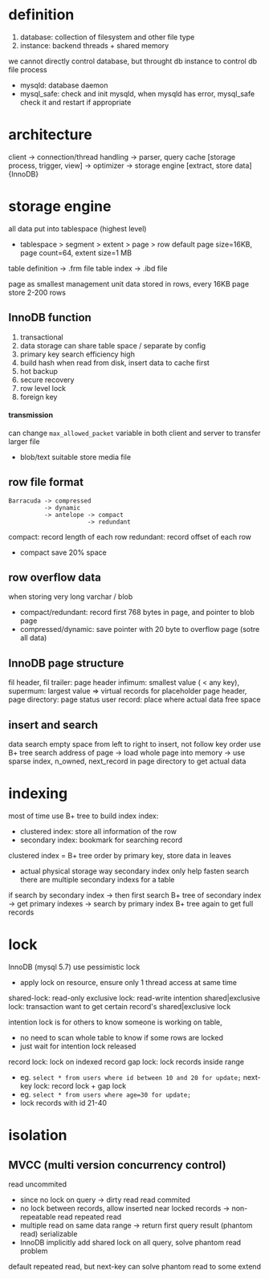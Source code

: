 # definition
1. database: collection of filesystem and other file type
2. instance: backend threads + shared memory

we cannot directly control database, but throught db instance to control db file process
- mysqld: database daemon
- mysql_safe: check and init mysqld, when mysqld has error, mysql_safe check it and restart if appropriate

# architecture
client 
-> connection/thread handling 
-> parser, query cache [storage process, trigger, view]
-> optimizer 
-> storage engine [extract, store data] {InnoDB}

# storage engine
all data put into tablespace (highest level)
- tablespace > segment > extent > page > row
default page size=16KB, page count=64, extent size=1 MB

table definition -> .frm file
table index -> .ibd file

page as smallest management unit
data stored in rows, every 16KB page store 2-200 rows

## InnoDB function
1. transactional
2. data storage can share table space / separate by config
3. primary key search efficiency high
4. build hash when read from disk, insert data to cache first
5. hot backup 
6. secure recovery
7. row level lock
8. foreign key


#### transmission
can change `max_allowed_packet` variable in both client and server to transfer larger file
- blob/text suitable store media file

## row file format
```
Barracuda -> compressed
          -> dynamic
          -> antelope -> compact
                      -> redundant
```
compact: record length of each row
redundant: record offset of each row
- compact save 20% space

## row overflow data
when storing very long varchar / blob
- compact/redundant: record first 768 bytes in page, and pointer to blob page
- compressed/dynamic: save pointer with 20 byte to overflow page (sotre all data)

## InnoDB page structure
fil header, fil trailer: page header
infimum: smallest value ( < any key), supermum: largest value => virtual records for placeholder
page header, page directory: page status
user record: place where actual data
free space

## insert and search
data search empty space from left to right to insert, not follow key order
use B+ tree search address of page 
-> load whole page into memory 
-> use sparse index, n_owned, next_record in page directory to get actual data

# indexing
most of time use B+ tree to build index
index: 
- clustered index: store all information of the row
- secondary index: bookmark for searching record

clustered index = B+ tree order by primary key, store data in leaves
- actual physical storage way
secondary index only help fasten search
there are multiple secondary indexs for a table

if search by secondary index
-> then first search B+ tree of secondary index
-> get primary indexes
-> search by primary index B+ tree again to get full records

# lock
InnoDB (mysql 5.7) use pessimistic lock
- apply lock on resource, ensure only 1 thread access at same time

shared-lock: read-only
exclusive lock: read-write
intention shared|exclusive lock: transaction want to get certain record's shared|exclusive lock

intention lock is for others to know someone is working on table, 
- no need to scan whole table to know if some rows are locked
- just wait for intention lock released

record lock: lock on indexed record
gap lock: lock records inside range
- eg. `select * from users where id between 10 and 20 for update;`
next-key lock: record lock + gap lock
- eg. `select * from users where age=30 for update;`
- lock records with id 21-40

# isolation
## MVCC (multi version concurrency control)
read uncommited
- since no lock on query -> dirty read
read commited
- no lock between records, allow inserted near locked records -> non-repeatable read
repeated read
- multiple read on same data range -> return first query result (phantom read)
serializable
- InnoDB implicitly add shared lock on all query, solve phantom read problem

default repeated read, but next-key can solve phantom read to some extend























